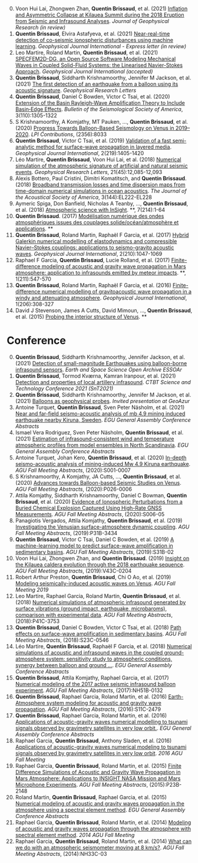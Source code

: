 0. Voon Hui Lai, Zhongwen Zhan, **Quentin Brissaud**, et al. (2021) [Inflation and Asymmetric Collapse at Kilauea Summit during the 2018 Eruption from Seismic and Infrasound Analyses](https://www.essoar.org/doi/abs/10.1002/essoar.10506637.1). *Journal of Geophysical Research (in review)*
1. **Quentin Brissaud**, Elvira Astafyeva, et al. (2021) [Near-real-time detection of co-seismic ionospheric disturbances using machine learning](). *Geophysical Journal International - Express letter (in review)*
2. Leo Martire, Roland Martin, **Quentin Brissaud**, et al. (2021) [SPECFEM2D-DG, an Open Source Software Modeling Mechanical Waves in Coupled Solid-Fluid Systems: the Linearised Navier-Stokes Approach](). *Geophysical Journal International (accepted)*
3. **Quentin Brissaud**, Siddharth Krishnamoorthy, Jennifer M Jackson, et al. (2021) [The first detection of an earthquake from a balloon using its acoustic signature](https://agupubs.onlinelibrary.wiley.com/doi/abs/10.1029/2021GL093013). *Geophysical Research Letters*
4. **Quentin Brissaud**, Daniel C Bowden, Victor C Tsai, et al. (2020) [Extension of the Basin Rayleigh‐Wave Amplification Theory to Include Basin‐Edge Effects](https://pubs.geoscienceworld.org/ssa/bssa/article-abstract/110/3/1305/583439). *Bulletin of the Seismological Society of America*, 3(110):1305-1322
5. S Krishnamoorthy, A Komjathy, MT Pauken, ..., **Quentin Brissaud**, et al. (2020) [Progress Towards Balloon-Based Seismology on Venus in 2019–2020](https://ui.adsabs.harvard.edu/abs/2020LPICo2356.8033K/abstract). *LPI Contributions*, (2356):8033
6. **Quentin Brissaud**, Victor C Tsai, et al. (2019) [Validation of a fast semi-analytic method for surface-wave propagation in layered media](https://academic.oup.com/gji/article-abstract/219/2/1405/5561445). *Geophysical Journal International*, 2(219):1405-1420
7. Léo Martire, **Quentin Brissaud**, Voon Hui Lai, et al. (2018) [Numerical simulation of the atmospheric signature of artificial and natural seismic events](https://agupubs.onlinelibrary.wiley.com/doi/abs/10.1029/2018GL080485). *Geophysical Research Letters*, 21(45):12,085-12,093
8. Alexis Bottero, Paul Cristini, Dimitri Komatitsch, and **Quentin Brissaud**. (2018) [Broadband transmission losses and time dispersion maps from time-domain numerical simulations in ocean acoustics](https://asa.scitation.org/doi/abs/10.1121/1.5055787). *The Journal of the Acoustical Society of America*, 3(144):EL222-EL228
9. Aymeric Spiga, Don Banfield, Nicholas A Teanby, ..., **Quentin Brissaud**, et al. (2018) [Atmospheric science with InSight](https://link.springer.com/article/10.1007/s11214-018-0543-0). **, 7(214):1-64
10. **Quentin Brissaud**. (2017) [Modélisation numérique des ondes atmosphériques issues des couplages solide/océan/atmosphère et applications](https://www.theses.fr/2017ESAE0016). **
11. **Quentin Brissaud**, Roland Martin, Raphaël F Garcia, et al. (2017) [Hybrid Galerkin numerical modelling of elastodynamics and compressible Navier–Stokes couplings: applications to seismo-gravito acoustic waves](https://academic.oup.com/gji/article-abstract/210/2/1047/3798201). *Geophysical Journal International*, 2(210):1047-1069
12. Raphael F Garcia, **Quentin Brissaud**, Lucie Rolland, et al. (2017) [Finite-difference modeling of acoustic and gravity wave propagation in Mars atmosphere: application to infrasounds emitted by meteor impacts](https://link.springer.com/article/10.1007/s11214-016-0324-6). **, 1(211):547-570
13. **Quentin Brissaud**, Roland Martin, Raphaël F Garcia, et al. (2016) [Finite-difference numerical modelling of gravitoacoustic wave propagation in a windy and attenuating atmosphere](https://academic.oup.com/gji/article-abstract/206/1/308/2606497). *Geophysical Journal International*, 1(206):308-327
14. David J Stevenson, James A Cutts, David Mimoun, ..., **Quentin Brissaud**, et al. (2015) [Probing the interior structure of Venus](https://authors.library.caltech.edu/59019/). **

Conference
=====

0. **Quentin Brissaud**, Siddharth Krishnamoorthy, Jennifer Jackson, et al. (2021) [Detection of small-magnitude Earthquakes using balloon-borne infrasound sensors](https://search.proquest.com/openview/29dca140816441e75368bfb1a4038493/1?pq-origsite=gscholar&cbl=4882998). *Earth and Space Science Open Archive ESSOAr*
1. **Quentin Brissaud**, Tormod Kværna, Kamran Iranpour, et al. (2021) [Detection and properties of local artillery infrasound](https://conferences.ctbto.org/event/7/book-of-abstracts.pdf). *CTBT Science and Technology Conference 2021 (SnT2021)*
2. **Quentin Brissaud**, Siddharth Krishnamoorthy, Jennifer M Jackson, et al. (2021) [Balloons as geophysical probes](https://geoazur.oca.eu/fr/agenda-geoazur). *Invited presentation at GeoAzur*
3. Antoine Turquet, **Quentin Brissaud**, Sven Peter Näsholm, et al. (2021) [Near and far-field seismo-acoustic analysis of mb 4.9 mining induced earthquake nearby Kiruna, Sweden](https://ui.adsabs.harvard.edu/abs/2021EGUGA..23.8343T/abstract). *EGU General Assembly Conference Abstracts*
4. Ismael Vera Rodriguez, Sven Peter Näsholm, **Quentin Brissaud**, et al. (2021) [Estimation of infrasound-consistent wind and temperature atmospheric profiles from model ensembles in North Scandinavia](https://ui.adsabs.harvard.edu/abs/2021EGUGA..23.1384R/abstract). *EGU General Assembly Conference Abstracts*
5. Antoine Turquet, Johan Kero, **Quentin Brissaud**, et al. (2020) [In-depth seismo-acoustic analysis of mining-induced Mw 4.9 Kiruna earthquake](https://ui.adsabs.harvard.edu/abs/2020AGUFMS001.0007T/abstract). *AGU Fall Meeting Abstracts*, (2020):S001-0007
6. S Krishnamoorthy, A Komjathy, JA Cutts, ..., **Quentin Brissaud**, et al. (2020) [Advances towards Balloon-based Seismic Studies on Venus](https://ui.adsabs.harvard.edu/abs/2020AGUFMP026.0006K/abstract). *AGU Fall Meeting Abstracts*, (2020):P026-0006
7. Attila Komjathy, Siddharth Krishnamoorthy, Daniel C Bowman, **Quentin Brissaud**, et al. (2020) [Evidence of Ionospheric Perturbations from a Buried Chemical Explosion Captured Using High-Rate GNSS Measurements](https://ui.adsabs.harvard.edu/abs/2020AGUFMS006...05K/abstract). *AGU Fall Meeting Abstracts*, (2020):S006-05
8. Panagiotis Vergados, Attila Komjathy, **Quentin Brissaud**, et al. (2019) [Investigating the Venusian surface-atmosphere dynamic coupling](https://ui.adsabs.harvard.edu/abs/2019AGUFM.P31B3434V/abstract). *AGU Fall Meeting Abstracts*, (2019):P31B-3434
9. **Quentin Brissaud**, Victor C Tsai, Daniel C Bowden, et al. (2019) [A machine-learning model to predict surface-wave amplification in sedimentary basins](https://ui.adsabs.harvard.edu/abs/2019AGUFM.S31B..02B/abstract). *AGU Fall Meeting Abstracts*, (2019):S31B-02
10. Voon Hui Lai, Zhongwen Zhan, and **Quentin Brissaud**. (2019) [Insight on the Kilauea caldera evolution through the 2018 earthquake sequence](https://ui.adsabs.harvard.edu/abs/2019AGUFM.V43C0204L/abstract). *AGU Fall Meeting Abstracts*, (2019):V43C-0204
11. Robert Arthur Preston, **Quentin Brissaud**, Chi O Ao, et al. (2019) [Modeling seismically-induced acoustic waves on Venus](https://agu.confex.com/agu/fm19/meetingapp.cgi/Paper/628671). *AGU Fall Meeting 2019*
12. Leo Martire, Raphael Garcia, Roland Martin, **Quentin Brissaud**, et al. (2018) [Numerical simulations of atmospheric infrasound generated by surface vibrations (ground impact, earthquake, microbaroms), comparison with experimental data](https://ui.adsabs.harvard.edu/abs/2018AGUFM.P41C3753M/abstract). *AGU Fall Meeting Abstracts*, (2018):P41C-3753
13. **Quentin Brissaud**, Daniel C Bowden, Victor C Tsai, et al. (2018) [Path effects on surface-wave amplification in sedimentary basins](https://ui.adsabs.harvard.edu/abs/2018AGUFM.S23C0546B/abstract). *AGU Fall Meeting Abstracts*, (2018):S23C-0546
14. Léo Martire, **Quentin Brissaud**, Raphaël F Garcia, et al. (2018) [Numerical simulations of acoustic and infrasound waves in the coupled ground-atmosphere system: sensitivity study to atmospheric conditions, synergy between balloon and ground …](https://ui.adsabs.harvard.edu/abs/2018EGUGA..20.3254M/abstract). *EGU General Assembly Conference Abstracts*
15. **Quentin Brissaud**, Attila Komjathy, Raphael Garcia, et al. (2017) [Numerical modeling of the 2017 active seismic infrasound balloon experiment](https://ui.adsabs.harvard.edu/abs/2017AGUFMNH51B0132B/abstract). *AGU Fall Meeting Abstracts*, (2017):NH51B-0132
16. **Quentin Brissaud**, Raphael Garcia, Roland Martin, et al. (2016) [Earth-Atmosphere system modeling for acoustic and gravity wave propagation](https://ui.adsabs.harvard.edu/abs/2016AGUFM.S11C2479B/abstract). *AGU Fall Meeting Abstracts*, (2016):S11C-2479
17. **Quentin Brissaud**, Raphael Garcia, Roland Martin, et al. (2016) [Applications of acoustic-gravity waves numerical modelling to tsunami signals observed by gravimetry satellites in very low orbit.](https://ui.adsabs.harvard.edu/abs/2016EGUGA..1812556B/abstract). *EGU General Assembly Conference Abstracts*
18. Raphael Garcia, **Quentin Brissaud**, Anthony Sladen, et al. (2016) [Applications of acoustic-gravity waves numerical modeling to tsunami signals observed by gravimetry satellites in very low orbit](https://agu.confex.com/agu/fm16/meetingapp.cgi/Paper/176308). *2016 AGU Fall Meeting*
19. Raphael Garcia, **Quentin Brissaud**, Roland Martin, et al. (2015) [Finite Difference Simulations of Acoustic and Gravity Wave Propagation in Mars Atmosphere: Applications to INSIGHT NASA Mission and Mars Microphone Experiments](https://ui.adsabs.harvard.edu/abs/2015AGUFM.P23B2148G/abstract). *AGU Fall Meeting Abstracts*, (2015):P23B-2148
20. Roland Martin, **Quentin Brissaud**, Raphael Garcia, et al. (2015) [Numerical modeling of acoustic and gravity waves propagation in the atmosphere using a spectral element method](https://ui.adsabs.harvard.edu/abs/2015EGUGA..17.6147M/abstract). *EGU General Assembly Conference Abstracts*
21. Raphael Garcia, **Quentin Brissaud**, Roland Martin, et al. (2014) [Modeling of acoustic and gravity waves propagation through the atmosphere with spectral element method](https://agu.confex.com/agu/fm14/meetingapp.cgi/Paper/27484). *2014 AGU Fall Meeting*
22. Raphael Garcia, **Quentin Brissaud**, Roland Martin, et al. (2014) [What can we do with an atmospheric seismometer moving at 8 km/s?](https://ui.adsabs.harvard.edu/abs/2014AGUFMNH33C..03G/abstract). *AGU Fall Meeting Abstracts*, (2014):NH33C-03

